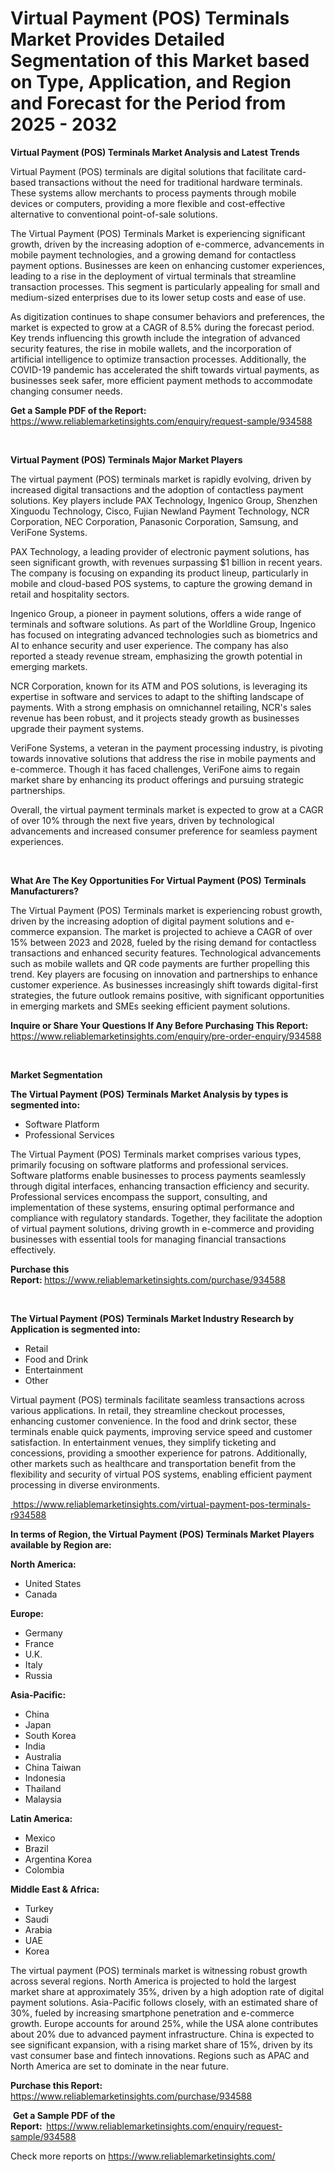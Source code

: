 <p><h1>Virtual Payment (POS) Terminals Market Provides Detailed Segmentation of this Market based on Type, Application, and Region and Forecast for the Period from 2025 - 2032</h1></p><p><strong>Virtual Payment (POS) Terminals Market Analysis and Latest Trends</strong></p>
<p><p>Virtual Payment (POS) terminals are digital solutions that facilitate card-based transactions without the need for traditional hardware terminals. These systems allow merchants to process payments through mobile devices or computers, providing a more flexible and cost-effective alternative to conventional point-of-sale solutions. </p><p>The Virtual Payment (POS) Terminals Market is experiencing significant growth, driven by the increasing adoption of e-commerce, advancements in mobile payment technologies, and a growing demand for contactless payment options. Businesses are keen on enhancing customer experiences, leading to a rise in the deployment of virtual terminals that streamline transaction processes. This segment is particularly appealing for small and medium-sized enterprises due to its lower setup costs and ease of use.</p><p>As digitization continues to shape consumer behaviors and preferences, the market is expected to grow at a CAGR of 8.5% during the forecast period. Key trends influencing this growth include the integration of advanced security features, the rise in mobile wallets, and the incorporation of artificial intelligence to optimize transaction processes. Additionally, the COVID-19 pandemic has accelerated the shift towards virtual payments, as businesses seek safer, more efficient payment methods to accommodate changing consumer needs.</p></p>
<p><strong>Get a Sample PDF of the Report:&nbsp;</strong> <a href="https://www.reliablemarketinsights.com/enquiry/request-sample/934588?utm_campaign=3317&utm_medium=2&utm_source=Github&utm_content=ia&utm_term=11032025&utm_id=virtual-payment-pos-terminals">https://www.reliablemarketinsights.com/enquiry/request-sample/934588</a></p>
<p>&nbsp;</p>
<p><strong>Virtual Payment (POS) Terminals Major Market Players</strong></p>
<p><p>The virtual payment (POS) terminals market is rapidly evolving, driven by increased digital transactions and the adoption of contactless payment solutions. Key players include PAX Technology, Ingenico Group, Shenzhen Xinguodu Technology, Cisco, Fujian Newland Payment Technology, NCR Corporation, NEC Corporation, Panasonic Corporation, Samsung, and VeriFone Systems.</p><p>PAX Technology, a leading provider of electronic payment solutions, has seen significant growth, with revenues surpassing $1 billion in recent years. The company is focusing on expanding its product lineup, particularly in mobile and cloud-based POS systems, to capture the growing demand in retail and hospitality sectors.</p><p>Ingenico Group, a pioneer in payment solutions, offers a wide range of terminals and software solutions. As part of the Worldline Group, Ingenico has focused on integrating advanced technologies such as biometrics and AI to enhance security and user experience. The company has also reported a steady revenue stream, emphasizing the growth potential in emerging markets.</p><p>NCR Corporation, known for its ATM and POS solutions, is leveraging its expertise in software and services to adapt to the shifting landscape of payments. With a strong emphasis on omnichannel retailing, NCR's sales revenue has been robust, and it projects steady growth as businesses upgrade their payment systems.</p><p>VeriFone Systems, a veteran in the payment processing industry, is pivoting towards innovative solutions that address the rise in mobile payments and e-commerce. Though it has faced challenges, VeriFone aims to regain market share by enhancing its product offerings and pursuing strategic partnerships.</p><p>Overall, the virtual payment terminals market is expected to grow at a CAGR of over 10% through the next five years, driven by technological advancements and increased consumer preference for seamless payment experiences.</p></p>
<p>&nbsp;</p>
<p><strong>What Are The Key Opportunities For Virtual Payment (POS) Terminals Manufacturers?</strong></p>
<p><p>The Virtual Payment (POS) Terminals market is experiencing robust growth, driven by the increasing adoption of digital payment solutions and e-commerce expansion. The market is projected to achieve a CAGR of over 15% between 2023 and 2028, fueled by the rising demand for contactless transactions and enhanced security features. Technological advancements such as mobile wallets and QR code payments are further propelling this trend. Key players are focusing on innovation and partnerships to enhance customer experience. As businesses increasingly shift towards digital-first strategies, the future outlook remains positive, with significant opportunities in emerging markets and SMEs seeking efficient payment solutions.</p></p>
<p><strong>Inquire or Share Your Questions If Any Before Purchasing This Report:</strong> <a href="https://www.reliablemarketinsights.com/enquiry/pre-order-enquiry/934588?utm_campaign=3317&utm_medium=2&utm_source=Github&utm_content=ia&utm_term=11032025&utm_id=virtual-payment-pos-terminals">https://www.reliablemarketinsights.com/enquiry/pre-order-enquiry/934588</a></p>
<p>&nbsp;</p>
<p><strong>Market Segmentation</strong></p>
<p><strong>The Virtual Payment (POS) Terminals Market Analysis by types is segmented into:</strong></p>
<p><ul><li>Software Platform</li><li>Professional Services</li></ul></p>
<p><p>The Virtual Payment (POS) Terminals market comprises various types, primarily focusing on software platforms and professional services. Software platforms enable businesses to process payments seamlessly through digital interfaces, enhancing transaction efficiency and security. Professional services encompass the support, consulting, and implementation of these systems, ensuring optimal performance and compliance with regulatory standards. Together, they facilitate the adoption of virtual payment solutions, driving growth in e-commerce and providing businesses with essential tools for managing financial transactions effectively.</p></p>
<p><strong>Purchase this Report:&nbsp;</strong><a href="https://www.reliablemarketinsights.com/purchase/934588?utm_campaign=3317&utm_medium=2&utm_source=Github&utm_content=ia&utm_term=11032025&utm_id=virtual-payment-pos-terminals">https://www.reliablemarketinsights.com/purchase/934588</a></p>
<p>&nbsp;</p>
<p><strong>The Virtual Payment (POS) Terminals Market Industry Research by Application is segmented into:</strong></p>
<p><ul><li>Retail</li><li>Food and Drink</li><li>Entertainment</li><li>Other</li></ul></p>
<p><p>Virtual payment (POS) terminals facilitate seamless transactions across various applications. In retail, they streamline checkout processes, enhancing customer convenience. In the food and drink sector, these terminals enable quick payments, improving service speed and customer satisfaction. In entertainment venues, they simplify ticketing and concessions, providing a smoother experience for patrons. Additionally, other markets such as healthcare and transportation benefit from the flexibility and security of virtual POS systems, enabling efficient payment processing in diverse environments.</p></p>
<p><a href="https://www.reliablemarketinsights.com/virtual-payment-pos-terminals-r934588?utm_campaign=3317&utm_medium=2&utm_source=Github&utm_content=ia&utm_term=11032025&utm_id=virtual-payment-pos-terminals">&nbsp;https://www.reliablemarketinsights.com/virtual-payment-pos-terminals-r934588</a></p>
<p><strong>In terms of Region, the Virtual Payment (POS) Terminals Market Players available by Region are:</strong></p>
<p>
    <p> <strong> North America: </strong>
        <ul>
            <li>United States</li>
            <li>Canada</li>
        </ul>
        </p> 
    <p> <strong> Europe: </strong>
        <ul>
            <li>Germany</li>
            <li>France</li>
            <li>U.K.</li>
            <li>Italy</li>
            <li>Russia</li>
        </ul>
        </p> 
    <p> <strong> Asia-Pacific: </strong>
        <ul>
            <li>China</li>
            <li>Japan</li>
            <li>South Korea</li>
            <li>India</li>
            <li>Australia</li>
            <li>China Taiwan</li>
            <li>Indonesia</li>
            <li>Thailand</li>
            <li>Malaysia</li>
        </ul>
        </p> 
    <p> <strong> Latin America: </strong>
        <ul>
            <li>Mexico</li>
            <li>Brazil</li>
            <li>Argentina Korea</li>
            <li>Colombia</li>
        </ul>
        </p> 
    <p> <strong> Middle East & Africa: </strong>
        <ul>
            <li>Turkey</li>
            <li>Saudi</li>
            <li>Arabia</li>
            <li>UAE</li>
            <li>Korea</li>
        </ul>
    </p>
    </p>
<p><p>The virtual payment (POS) terminals market is witnessing robust growth across several regions. North America is projected to hold the largest market share at approximately 35%, driven by a high adoption rate of digital payment solutions. Asia-Pacific follows closely, with an estimated share of 30%, fueled by increasing smartphone penetration and e-commerce growth. Europe accounts for around 25%, while the USA alone contributes about 20% due to advanced payment infrastructure. China is expected to see significant expansion, with a rising market share of 15%, driven by its vast consumer base and fintech innovations. Regions such as APAC and North America are set to dominate in the near future.</p></p>
<p><strong>Purchase this Report: </strong><a href="https://www.reliablemarketinsights.com/purchase/934588?utm_campaign=3317&utm_medium=2&utm_source=Github&utm_content=ia&utm_term=11032025&utm_id=virtual-payment-pos-terminals">https://www.reliablemarketinsights.com/purchase/934588</a></p>
<p>&nbsp;<strong>Get a Sample PDF of the Report:&nbsp;&nbsp;</strong><a href="https://www.reliablemarketinsights.com/enquiry/request-sample/934588?utm_campaign=3317&utm_medium=2&utm_source=Github&utm_content=ia&utm_term=11032025&utm_id=virtual-payment-pos-terminals">https://www.reliablemarketinsights.com/enquiry/request-sample/934588</a></p>
<p><strong></strong></p>
<p>Check more reports on <a href="https://www.reliablemarketinsights.com/?utm_campaign=3317&utm_medium=2&utm_source=Github&utm_content=ia&utm_term=11032025&utm_id=virtual-payment-pos-terminals">https://www.reliablemarketinsights.com/</a></p>